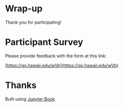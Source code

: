 
# Wrap-up

Thank you for participating! 

# Participant Survey

Please provide feedback with the form at this link:

[https://go.hawaii.edu/wVb](https://go.hawaii.edu/wVb)

# Thanks
Built using [Jupyter Book](https://next.jupyterbook.org/).
